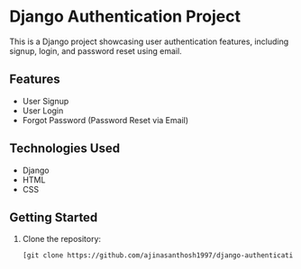 # Django Authentication Project

This is a Django project showcasing user authentication features, including signup, login, and password reset using email.

## Features

- User Signup
- User Login
- Forgot Password (Password Reset via Email)

## Technologies Used

- Django
- HTML
- CSS

## Getting Started

1. Clone the repository:

   ```bash
   [git clone https://github.com/ajinasanthosh1997/django-authentication-sample.git]
